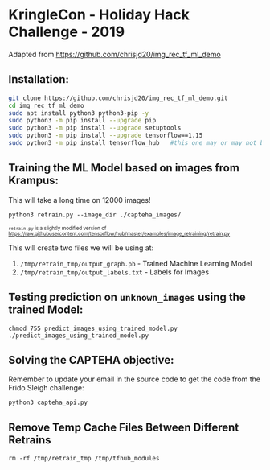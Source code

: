 # KringleCon - Holiday Hack Challenge - 2019

Adapted from https://github.com/chrisjd20/img_rec_tf_ml_demo


## Installation:

```bash
git clone https://github.com/chrisjd20/img_rec_tf_ml_demo.git
cd img_rec_tf_ml_demo
sudo apt install python3 python3-pip -y
sudo python3 -m pip install --upgrade pip
sudo python3 -m pip install --upgrade setuptools
sudo python3 -m pip install --upgrade tensorflow==1.15
sudo python3 -m pip install tensorflow_hub   #this one may or may not be needed in order to run
```

## Training the ML Model based on images from Krampus:

This will take a long time on 12000 images!

```
python3 retrain.py --image_dir ./capteha_images/
```
<sub><sup>`retrain.py` is a slightly modified version of https://raw.githubusercontent.com/tensorflow/hub/master/examples/image_retraining/retrain.py</sup></sub>

This will create two files we will be using at:

1. `/tmp/retrain_tmp/output_graph.pb`     - Trained Machine Learning Model
2. `/tmp/retrain_tmp/output_labels.txt`   - Labels for Images

## Testing prediction on  `unknown_images` using the trained Model:
```
chmod 755 predict_images_using_trained_model.py
./predict_images_using_trained_model.py
```

## Solving the CAPTEHA objective:

Remember to update your email in the source code to get the code from the Frido Sleigh challenge:

```
python3 capteha_api.py
```

## Remove Temp Cache Files Between Different Retrains

```
rm -rf /tmp/retrain_tmp /tmp/tfhub_modules
```
